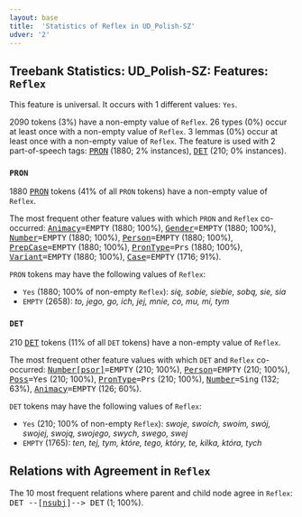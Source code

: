 ```yaml
---
layout: base
title:  'Statistics of Reflex in UD_Polish-SZ'
udver: '2'
---
```


## Treebank Statistics: UD_Polish-SZ: Features: `Reflex`

This feature is universal.
It occurs with 1 different values: `Yes`.

2090 tokens (3%) have a non-empty value of `Reflex`.
26 types (0%) occur at least once with a non-empty value of `Reflex`.
3 lemmas (0%) occur at least once with a non-empty value of `Reflex`.
The feature is used with 2 part-of-speech tags: <tt><a href="pl_sz-pos-PRON.html">PRON</a></tt> (1880; 2% instances), <tt><a href="pl_sz-pos-DET.html">DET</a></tt> (210; 0% instances).

### `PRON`

1880 <tt><a href="pl_sz-pos-PRON.html">PRON</a></tt> tokens (41% of all `PRON` tokens) have a non-empty value of `Reflex`.

The most frequent other feature values with which `PRON` and `Reflex` co-occurred: <tt><a href="pl_sz-feat-Animacy.html">Animacy</a></tt><tt>=EMPTY</tt> (1880; 100%), <tt><a href="pl_sz-feat-Gender.html">Gender</a></tt><tt>=EMPTY</tt> (1880; 100%), <tt><a href="pl_sz-feat-Number.html">Number</a></tt><tt>=EMPTY</tt> (1880; 100%), <tt><a href="pl_sz-feat-Person.html">Person</a></tt><tt>=EMPTY</tt> (1880; 100%), <tt><a href="pl_sz-feat-PrepCase.html">PrepCase</a></tt><tt>=EMPTY</tt> (1880; 100%), <tt><a href="pl_sz-feat-PronType.html">PronType</a></tt><tt>=Prs</tt> (1880; 100%), <tt><a href="pl_sz-feat-Variant.html">Variant</a></tt><tt>=EMPTY</tt> (1880; 100%), <tt><a href="pl_sz-feat-Case.html">Case</a></tt><tt>=EMPTY</tt> (1716; 91%).

`PRON` tokens may have the following values of `Reflex`:

* `Yes` (1880; 100% of non-empty `Reflex`): <em>się, sobie, siebie, sobą, sie, sia</em>
* `EMPTY` (2658): <em>to, jego, go, ich, jej, mnie, co, mu, mi, tym</em>

### `DET`

210 <tt><a href="pl_sz-pos-DET.html">DET</a></tt> tokens (11% of all `DET` tokens) have a non-empty value of `Reflex`.

The most frequent other feature values with which `DET` and `Reflex` co-occurred: <tt><a href="pl_sz-feat-Number-psor.html">Number[psor]</a></tt><tt>=EMPTY</tt> (210; 100%), <tt><a href="pl_sz-feat-Person.html">Person</a></tt><tt>=EMPTY</tt> (210; 100%), <tt><a href="pl_sz-feat-Poss.html">Poss</a></tt><tt>=Yes</tt> (210; 100%), <tt><a href="pl_sz-feat-PronType.html">PronType</a></tt><tt>=Prs</tt> (210; 100%), <tt><a href="pl_sz-feat-Number.html">Number</a></tt><tt>=Sing</tt> (132; 63%), <tt><a href="pl_sz-feat-Animacy.html">Animacy</a></tt><tt>=EMPTY</tt> (126; 60%).

`DET` tokens may have the following values of `Reflex`:

* `Yes` (210; 100% of non-empty `Reflex`): <em>swoje, swoich, swoim, swój, swojej, swoją, swojego, swych, swego, swej</em>
* `EMPTY` (1765): <em>ten, tej, tym, które, tego, który, te, kilka, która, tych</em>

## Relations with Agreement in `Reflex`

The 10 most frequent relations where parent and child node agree in `Reflex`:
<tt>DET --[<tt><a href="pl_sz-dep-nsubj.html">nsubj</a></tt>]--> DET</tt> (1; 100%).

